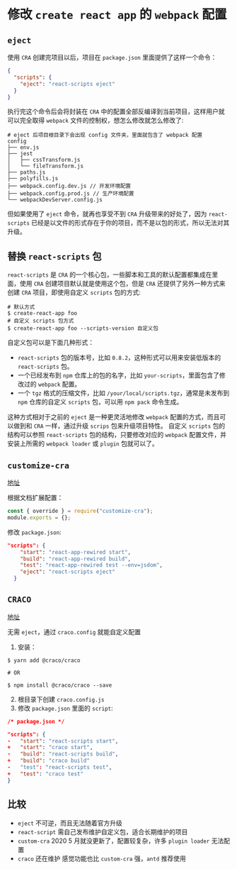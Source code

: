# 修改 `create react app` 的 `webpack` 配置

## `eject`

使用 `CRA` 创建完项目以后，项目在 `package.json` 里面提供了这样一个命令：

```json
{
  "scripts": {
    "eject": "react-scripts eject"
  }
}
```

执行完这个命令后会将封装在 `CRA` 中的配置全部反编译到当前项目，这样用户就可以完全取得 `webpack` 文件的控制权，想怎么修改就怎么修改了:

```shell
# eject 后项目根目录下会出现 config 文件夹，里面就包含了 webpack 配置
config
├── env.js
├── jest
│   ├── cssTransform.js
│   └── fileTransform.js
├── paths.js
├── polyfills.js
├── webpack.config.dev.js // 开发环境配置
├── webpack.config.prod.js // 生产环境配置
└── webpackDevServer.config.js

```

但如果使用了 `eject` 命令，就再也享受不到 `CRA` 升级带来的好处了，因为 `react-scripts` 已经是以文件的形式存在于你的项目，而不是以包的形式，所以无法对其升级。

## 替换 `react-scripts` 包

`react-scripts` 是 `CRA` 的一个核心包，一些脚本和工具的默认配置都集成在里面，使用 `CRA` 创建项目默认就是使用这个包，但是 `CRA` 还提供了另外一种方式来创建 `CRA` 项目，即使用自定义 `scripts` 包的方式:

```shell
# 默认方式
$ create-react-app foo
# 自定义 scripts 包方式
$ create-react-app foo --scripts-version 自定义包

```

自定义包可以是下面几种形式：

- `react-scripts` 包的版本号，比如 `0.8.2`，这种形式可以用来安装低版本的 `react-scripts` 包。
- 一个已经发布到 `npm` 仓库上的包的名字，比如 `your-scripts`，里面包含了修改过的 `webpack` 配置。
- 一个 `tgz` 格式的压缩文件，比如 `/your/local/scripts.tgz`，通常是未发布到 `npm` 仓库的自定义 `scripts` 包，可以用 `npm pack` 命令生成。

这种方式相对于之前的 `eject` 是一种更灵活地修改 `webpack` 配置的方式，而且可以做到和 `CRA` 一样，通过升级 `scrips` 包来升级项目特性。
自定义 `scripts` 包的结构可以参照 `react-scripts` 包的结构，只要修改对应的 `webpack` 配置文件，并安装上所需的 `webpack loader` 或 `plugin` 包就可以了。

## `customize-cra`

[地址](https://github.com/arackaf/customize-cra)

根据文档扩展配置：

```js
const { override } = require("customize-cra");
module.exports = {};
```

修改 `package.json`:

```json
"scripts": {
    "start": "react-app-rewired start",
    "build": "react-app-rewired build",
    "test": "react-app-rewired test --env=jsdom",
    "eject": "react-scripts eject"
  }

```

## `CRACO`

[地址](https://github.com/gsoft-inc/craco)

无需 `eject`，通过 `craco.config` 就能自定义配置

1. 安装：

```shell
$ yarn add @craco/craco

# OR

$ npm install @craco/craco --save
```

2. 根目录下创建 `craco.config.js`
3. 修改 `package.json` 里面的 `script`:

```json
/* package.json */

"scripts": {
-   "start": "react-scripts start",
+   "start": "craco start",
-   "build": "react-scripts build",
+   "build": "craco build"
-   "test": "react-scripts test",
+   "test": "craco test"
}
```

## 比较

- `eject` 不可逆，而且无法随着官方升级
- `react-script` 需自己发布维护自定义包，适合长期维护的项目
- `custom-cra` 2020 5 月就没更新了，配置较复杂，许多 `plugin loader` 无法配置
- `craco` 还在维护 感觉功能也比 `custom-cra` 强，`antd` 推荐使用
